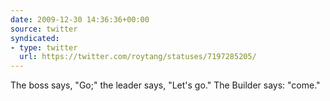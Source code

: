 ```yaml
---
date: 2009-12-30 14:36:36+00:00
source: twitter
syndicated:
- type: twitter
  url: https://twitter.com/roytang/statuses/7197285205/
---
```


The boss says, "Go;" the leader says, "Let's go." The Builder says: "come."